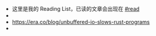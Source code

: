 - 这里是我的 Reading List，已读的文章会出现在 [#read]([[read]])
-
- https://era.co/blog/unbuffered-io-slows-rust-programs
-